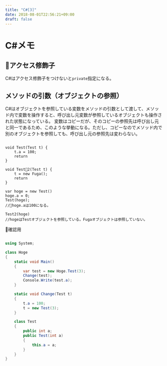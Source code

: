 ```yaml
---
title: "C#[3]"
date: 2018-08-01T22:56:21+09:00
draft: false
---
```


# C#メモ

## アクセス修飾子

C#はアクセス修飾子をつけないと```private```指定になる。

## メソッドの引数（オブジェクトの参照）

C#はオブジェクトを参照している変数をメソッドの引数として渡して、メソッド内で変数を操作すると、呼び出し元変数が参照しているオブジェクトも操作された状態になっている。
変数はコピーだが、そのコピーの参照先は呼び出し元と同一であるため、このような挙動になる。ただし、コピーなのでメソッド内で別のオブジェクトを参照しても、呼び出し元の参照先は変わらない。

```C#

void Test(Test t) {
    t.a = 100;
    return
}

void Test2(Test t) {
    t = new Fuga();
    return
}

var hoge = new Test()
hoge.a = 0;
Test(hoge);
//hoge.aは100になる。

Test2(hoge)
//hogeはTestオブジェクトを参照している。Fugaオブジェクトは参照していない。

```

確認用

```C#

using System;

class Hoge
{
    static void Main()
    {
        var test = new Hoge.Test(3);
        Change(test);
        Console.Write(test.a);
    }

    static void Change(Test t)
    {
        t.a = 100;
        t = new Test(3);
    }

    class Test
    {
        public int a;
        public Test(int a)
        {
            this.a = a;
        }
    }
}

```